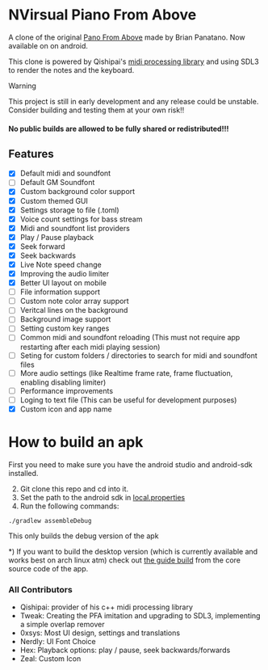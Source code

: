 # NVirsual Piano From Above
A clone of the original [Pano From Above](https://github.com/brian-pantano/PianoFromAbove) made by Brian Panatano.
Now available on on android.

This clone is powered by Qishipai's [midi processing library](https://github.com/qishipai/NVirsual) and using SDL3 to render the notes and the keyboard.

> [!WARNING]
> This project is still in early development and any release could be unstable. Consider building and testing them at your own risk!!
> #### No public builds are allowed to be fully shared or redistributed!!!

## Features
- [X] Default midi and soundfont
- [ ] Default GM Soundfont
- [X] Custom background color support
- [X] Custom themed GUI
- [X] Settings storage to file (.toml)
- [X] Voice count settings for bass stream
- [X] Midi and soundfont list providers
- [X] Play / Pause playback
- [X] Seek forward
- [X] Seek backwards
- [X] Live Note speed change
- [X] Improving the audio limiter
- [X] Better UI layout on mobile
- [ ] File information support
- [ ] Custom note color array support
- [ ] Veritcal lines on the background
- [ ] Background image support
- [ ] Setting custom key ranges
- [ ] Common midi and soundfont reloading (This must not require app restarting after each midi playing session)
- [ ] Seting for custom folders / directories to search for midi and soundfont files
- [ ] More audio settings (like Realtime frame rate, frame fluctuation, enabling disabling limiter)
- [ ] Performance improvements
- [ ] Loging to text file (This can be useful for development purposes)
- [X] Custom icon and app name

# How to build an apk
First you need to make sure you have the android studio and android-sdk installed.

2) Git clone this repo and cd into it.
3) Set the path to the android sdk in [local.properties](local.properties)
4) Run the following commands:
```
./gradlew assembleDebug
```
This only builds the debug version of the apk

*) If you want to build the desktop version (which is currently available and works best on arch linux atm) check out [the guide build](app/jni/src/README.md) from the core source code of the app.






### All Contributors
- Qishipai: provider of his c++ midi processing library
- Tweak: Creating the PFA imitation and upgrading to SDL3, implementing a simple overlap remover
- 0xsys: Most UI design, settings and translations
- Nerdly: UI Font Choice
- Hex: Playback options: play / pause, seek backwards/forwards
- Zeal: Custom Icon
